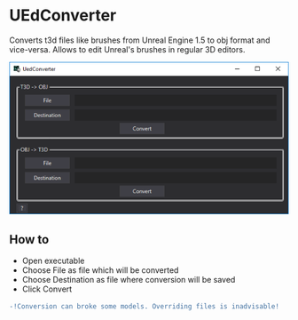 # UEdConverter

Converts t3d files like brushes from Unreal Engine 1.5 to obj format and vice-versa. Allows to edit Unreal's brushes in regular 3D editors.

<img alt="preview" src="./preview.png">

## How to
 - Open executable
 - Choose File as file which will be converted
 - Choose Destination as file where conversion will be saved
 - Click Convert

```diff
-!Conversion can broke some models. Overriding files is inadvisable!
```
